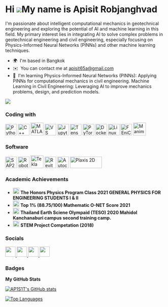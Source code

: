 Hi ![](https://user-images.githubusercontent.com/18350557/176309783-0785949b-9127-417c-8b55-ab5a4333674e.gif)My name is Apisit Robjanghvad
==========================================================================================================================================

I'm passionate about intelligent computational mechanics in geotechnical engineering and exploring the potential of AI and machine learning in this field. My primary interest lies in integrating AI to solve complex problems in geotechnical engineering and civil engineering, especially focusing on Physics-Informed Neural Networks (PINNs) and other machine learning techniques.

* 🌍  I'm based in Bangkok
* ✉️  You can contact me at [apisit65a@gmail.com](mailto:apisit65a@gmail.com)
* 🧠  I'm learning Physics-Informed Neural Networks (PINNs): Applying PINNs for computational mechanics in civil engineering. Machine Learning in Civil Engineering: Leveraging AI to improve mechanics problems, design, and prediction models.

<a href="https://www.github.com/AP1S1T" target="_blank" rel="noreferrer"><img
src="https://img.shields.io/github/followers/AP1S1T?logo=github&style=for-the-badge&color=ef4444&labelColor=ffffff" /></a>

### Coding with
<p align="left">
  <img src="https://raw.githubusercontent.com/danielcranney/readme-generator/main/public/icons/skills/python-colored.svg" width="36" height="36" alt="Python" />
  <img src="https://raw.githubusercontent.com/danielcranney/readme-generator/main/public/icons/skills/cplusplus-colored.svg" width="36" height="36" alt="C++" />
  <img src="https://upload.wikimedia.org/wikipedia/commons/2/21/Matlab_Logo.png" width="40" height="40" alt="MATLAB" />
  <img src="https://cdn.jsdelivr.net/gh/devicons/devicon/icons/vscode/vscode-original.svg" width="36" height="36" alt="VS Code" />
  <img src="https://upload.wikimedia.org/wikipedia/commons/3/38/Jupyter_logo.svg" width="36" alt="Jupyter" />
  <img src="https://raw.githubusercontent.com/danielcranney/readme-generator/main/public/icons/skills/tensorflow-colored.svg" width="36" height="36" alt="TensorFlow" />
  <img src="https://raw.githubusercontent.com/danielcranney/readme-generator/main/public/icons/skills/pytorch-colored.svg" width="36" height="36" alt="PyTorch" />
  <img src="https://raw.githubusercontent.com/danielcranney/readme-generator/main/public/icons/skills/docker-colored.svg" width="36" height="36" alt="Docker" />
  <img src="https://raw.githubusercontent.com/danielcranney/readme-generator/main/public/icons/skills/linux-colored.svg" width="36" height="36" alt="Linux" />
  <img src="https://avatars.githubusercontent.com/u/3868708?s=200&v=4" width="36" height="36" alt="FEniCS" />
  <img src="https://www.manim.community/logo.svg" width="40" height="40" alt="Manim" />
</p>

### Software
<p align="left">
  <img src="https://usoftly.ir/wp-content/uploads/2022/02/CSI-SAP2000-Ultimate-23.3.1-Build-1784-x64.png" width="36" height="36" alt="SAP2000" />
  <img src="https://ciptasatria.com/wp-content/uploads/autodesk-robot-structural-analysis-professional-product-icon.svg" width="36" height="36" alt="Robot Structural Analysis" />
  <img src="https://yt3.googleusercontent.com/ytc/AIdro_myqIoucUGa3l_JnB_QpmOJhMscYDqEcMEOnjgkRHFDEI4=s900-c-k-c0x00ffffff-no-rj" width="40" height="40" alt="Tekla Structural Design" />
  <img src="https://5.imimg.com/data5/SELLER/Default/2024/1/380527041/TE/IN/EX/3292465/revit-3d-architecture-software.png" width="36" height="36" alt="Revit 3D" />
  <img src="https://static.wikia.nocookie.net/logopedia/images/a/a5/AutoCAD_2023_icon.png/revision/latest/scale-to-width-down/250?cb=20220423125418" width="36" height="36" alt="Autocad" />
  <img src="https://upload.wikimedia.org/wikipedia/commons/thumb/6/6e/Plaxis_logo.svg/2560px-Plaxis_logo.svg.png" width="100" height="36" alt="Plaxis 2D" />
</p>

### Academic Achievements
   - <img src="https://cdn-icons-png.flaticon.com/512/7614/7614875.png" width="20" height="20"/> **The Honors Physics Program Class 2021 GENERAL PHYSICS FOR ENGINEERING STUDENTS I & II**
   - <img src="https://cdn-icons-png.flaticon.com/512/3471/3471391.png" width="20" height="20"/> **Top 1% (88.75/100) Mathematic O-NET Score 2021**
   - <img src="https://cdn-icons-png.flaticon.com/512/2072/2072282.png" width="20" height="20"/> **Thailand Earth Sciene Olympaid (TESO) 2020 Mahidol Kanchanaburi campus second training camp.**
   - <img src="https://cdn-icons-png.flaticon.com/512/4776/4776049.png" width="20" height="20"/> **STEM Project Competation (2018)**

### Socials

<p align="left"> <a href="https://www.github.com/AP1S1T" target="_blank" rel="noreferrer"> <picture> <source media="(prefers-color-scheme: dark)" srcset="https://raw.githubusercontent.com/danielcranney/readme-generator/main/public/icons/socials/github-dark.svg" /> <source media="(prefers-color-scheme: light)" srcset="https://raw.githubusercontent.com/danielcranney/readme-generator/main/public/icons/socials/github.svg" /> <img src="https://raw.githubusercontent.com/danielcranney/readme-generator/main/public/icons/socials/github.svg" width="32" height="32" /> </picture> </a> <a href="https://www.linkedin.com/in/apisit-robjanghvad" target="_blank" rel="noreferrer"> <picture> <source media="(prefers-color-scheme: dark)" srcset="https://raw.githubusercontent.com/danielcranney/readme-generator/main/public/icons/socials/linkedin-dark.svg" /> <source media="(prefers-color-scheme: light)" srcset="https://raw.githubusercontent.com/danielcranney/readme-generator/main/public/icons/socials/linkedin.svg" /> <img src="https://raw.githubusercontent.com/danielcranney/readme-generator/main/public/icons/socials/linkedin.svg" width="32" height="32" /> </picture> </a> <a href="https://www.stackoverflow.com/users/27990387/apisit" target="_blank" rel="noreferrer"> <picture> <source media="(prefers-color-scheme: dark)" srcset="https://raw.githubusercontent.com/danielcranney/readme-generator/main/public/icons/socials/stackoverflow-dark.svg" /> <source media="(prefers-color-scheme: light)" srcset="https://raw.githubusercontent.com/danielcranney/readme-generator/main/public/icons/socials/stackoverflow.svg" /> <img src="https://raw.githubusercontent.com/danielcranney/readme-generator/main/public/icons/socials/stackoverflow.svg" width="32" height="32" /> </picture> </a> <a href="https://www.youtube.com/@EngineerVision1" target="_blank" rel="noreferrer"> <picture> <source media="(prefers-color-scheme: dark)" srcset="https://raw.githubusercontent.com/danielcranney/readme-generator/main/public/icons/socials/youtube-dark.svg" /> <source media="(prefers-color-scheme: light)" srcset="https://raw.githubusercontent.com/danielcranney/readme-generator/main/public/icons/socials/youtube.svg" /> <img src="https://raw.githubusercontent.com/danielcranney/readme-generator/main/public/icons/socials/youtube.svg" width="32" height="32" /> </picture> </a></p>

### Badges

<b>My GitHub Stats</b>

<a href="http://www.github.com/AP1S1T"><img src="https://github-readme-stats.vercel.app/api?username=AP1S1T&show_icons=true&hide=&count_private=true&title_color=0891b2&text_color=000000&icon_color=ef4444&bg_color=ffffff&hide_border=true&show_icons=true" alt="AP1S1T's GitHub stats" /></a>

<a href="https://github.com/AP1S1T" align="left"><img src="https://github-readme-stats.vercel.app/api/top-langs/?username=AP1S1T&langs_count=10&title_color=0891b2&text_color=000000&icon_color=ef4444&bg_color=ffffff&hide_border=true&locale=en&custom_title=Top%20%Languages" alt="Top Languages" /></a>

<br /><br /><br /><br /><br />

